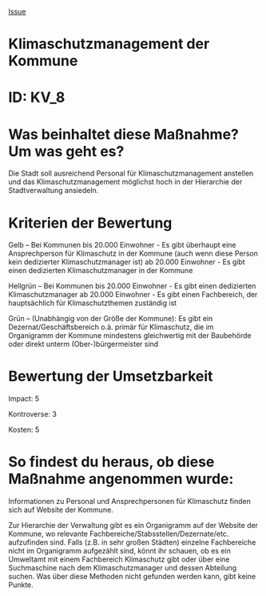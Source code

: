 [Issue](https://github.com/OttoCFF/SLK-Massnahmen/issues/23)
# Klimaschutzmanagement der Kommune
# ID: KV_8
# Was beinhaltet diese Maßnahme? Um was geht es?

Die Stadt soll ausreichend Personal für Klimaschutzmanagement anstellen und das Klimaschutzmanagement möglichst hoch in der Hierarchie der Stadtverwaltung ansiedeln.

# Kriterien der Bewertung

Gelb – Bei Kommunen bis 20.000 Einwohner - Es gibt überhaupt eine Ansprechperson für Klimaschutz in der Kommune (auch wenn diese Person kein dedizierter Klimaschutzmanager ist)
ab 20.000 Einwohner - Es gibt einen dedizierten Klimaschutzmanager in der Kommune    

Hellgrün – Bei Kommunen bis 20.000 Einwohner - Es gibt einen dedizierten Klimaschutzmanager 
ab 20.000 Einwohner - Es gibt einen Fachbereich, der hauptsächlich für Klimaschutzthemen zuständig ist

Grün – (Unabhängig von der Größe der Kommune): Es gibt ein Dezernat/Geschäftsbereich o.ä. primär für Klimaschutz, die im Organigramm der Kommune mindestens gleichwertig mit der Baubehörde oder direkt unterm (Ober-)bürgermeister sind
# Bewertung der Umsetzbarkeit

Impact: 5

Kontroverse: 3

Kosten: 5


# So findest du heraus, ob diese Maßnahme angenommen wurde:
Informationen zu Personal und Ansprechpersonen für Klimaschutz finden sich auf Website der Kommune.

Zur Hierarchie der Verwaltung gibt es ein Organigramm auf der Website der Kommune, wo relevante Fachbereiche/Stabsstellen/Dezernate/etc. aufzufinden sind. Falls (z.B. in sehr großen Städten) einzelne Fachbereiche nicht im Organigramm aufgezählt sind, könnt ihr schauen, ob es ein Umweltamt mit einem Fachbereich Klimaschutz gibt oder über eine Suchmaschine nach dem Klimaschutzmanager und dessen Abteilung suchen. Was über diese Methoden nicht gefunden werden kann, gibt keine Punkte.

